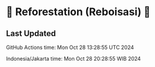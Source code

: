 
# 🌳 Reforestation (Reboisasi) 🌲

## Last Updated

GitHub Actions time: Mon Oct 28 13:28:55 UTC 2024

Indonesia/Jakarta time: Mon Oct 28 20:28:55 WIB 2024
